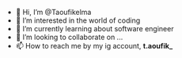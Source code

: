 - 👋 Hi, I’m @Taoufikelma
- 👀 I’m interested in the world of coding
- 🌱 I’m currently learning about software engineer
- 💞️ I’m looking to collaborate on ...
- 📫 How to reach me by my ig account, **t.aoufik_**

<!---
Taoufikelma/Taoufikelma is a ✨ special ✨ repository because its `README.md` (this file) appears on your GitHub profile.
You can click the Preview link to take a look at your changes.
--->
